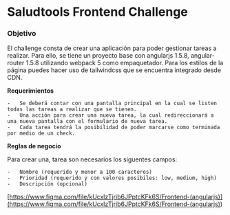 # Saludtools Frontend Challenge

### Objetivo

El challenge consta de crear una aplicación para poder gestionar tareas a realizar. Para ello, se tiene un proyecto base con angularjs 1.5.8, angular-router 1.5.8 utilizando webpack 5 como empaquetador. Para los estilos de la página puedes hacer uso de tailwindcss que se encuentra integrado desde CDN.

**Requerimientos**

    -   Se deberá contar con una pantalla principal en la cual se listen todas las tareas a realizar que se tienen.
    -   Una acción para crear una nueva tarea, la cual redireccionará a una nueva pantalla con el formulario de nueva tarea.
    -   Cada tarea tendrá la posibilidad de poder marcarse como terminada por medio de un check.

**Reglas de negocio**

Para crear una, tarea son necesarios los siguentes campos:

    -   Nombre (requerido y menor a 100 caracteres)
    -   Prioridad (requerido y con valores posibiles: low, medium, high)
    -   Descripción (opcional)

[https://www.figma.com/file/kUcxlzTjrib6JPptcKFk6S/Frontend-(angularjs)](<https://www.figma.com/file/kUcxlzTjrib6JPptcKFk6S/Frontend-(angularjs)>)
